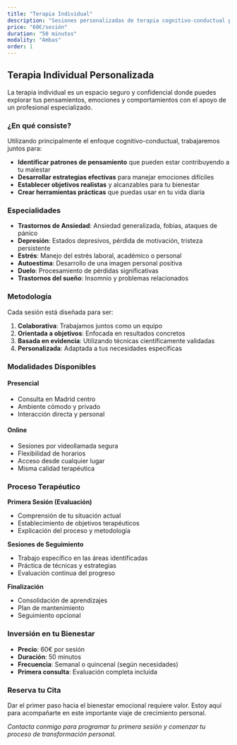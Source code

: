 ```yaml
---
title: "Terapia Individual"
description: "Sesiones personalizadas de terapia cognitivo-conductual para abordar ansiedad, depresión y otros desafíos emocionales"
price: "60€/sesión"
duration: "50 minutos"
modality: "Ambas"
order: 1
---
```


## Terapia Individual Personalizada

La terapia individual es un espacio seguro y confidencial donde puedes explorar tus pensamientos, emociones y comportamientos con el apoyo de un profesional especializado.

### ¿En qué consiste?

Utilizando principalmente el enfoque cognitivo-conductual, trabajaremos juntos para:

- **Identificar patrones de pensamiento** que pueden estar contribuyendo a tu malestar
- **Desarrollar estrategias efectivas** para manejar emociones difíciles
- **Establecer objetivos realistas** y alcanzables para tu bienestar
- **Crear herramientas prácticas** que puedas usar en tu vida diaria

### Especialidades

- **Trastornos de Ansiedad**: Ansiedad generalizada, fobias, ataques de pánico
- **Depresión**: Estados depresivos, pérdida de motivación, tristeza persistente
- **Estrés**: Manejo del estrés laboral, académico o personal
- **Autoestima**: Desarrollo de una imagen personal positiva
- **Duelo**: Procesamiento de pérdidas significativas
- **Trastornos del sueño**: Insomnio y problemas relacionados

### Metodología

Cada sesión está diseñada para ser:

1. **Colaborativa**: Trabajamos juntos como un equipo
2. **Orientada a objetivos**: Enfocada en resultados concretos
3. **Basada en evidencia**: Utilizando técnicas científicamente validadas
4. **Personalizada**: Adaptada a tus necesidades específicas

### Modalidades Disponibles

#### Presencial
- Consulta en Madrid centro
- Ambiente cómodo y privado
- Interacción directa y personal

#### Online
- Sesiones por videollamada segura
- Flexibilidad de horarios
- Acceso desde cualquier lugar
- Misma calidad terapéutica

### Proceso Terapéutico

**Primera Sesión (Evaluación)**
- Comprensión de tu situación actual
- Establecimiento de objetivos terapéuticos
- Explicación del proceso y metodología

**Sesiones de Seguimiento**
- Trabajo específico en las áreas identificadas
- Práctica de técnicas y estrategias
- Evaluación continua del progreso

**Finalización**
- Consolidación de aprendizajes
- Plan de mantenimiento
- Seguimiento opcional

### Inversión en tu Bienestar

- **Precio**: 60€ por sesión
- **Duración**: 50 minutos
- **Frecuencia**: Semanal o quincenal (según necesidades)
- **Primera consulta**: Evaluación completa incluida

### Reserva tu Cita

Dar el primer paso hacia el bienestar emocional requiere valor. Estoy aquí para acompañarte en este importante viaje de crecimiento personal.

*Contacta conmigo para programar tu primera sesión y comenzar tu proceso de transformación personal.*
